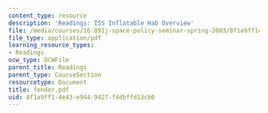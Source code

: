 ```yaml
---
content_type: resource
description: 'Readings: ISS Inflatable Hab Overview'
file: /media/courses/16-891j-space-policy-seminar-spring-2003/8f1a9ff14e43e9449427f4dbffd13cb0_fender.pdf
file_type: application/pdf
learning_resource_types:
- Readings
ocw_type: OCWFile
parent_title: Readings
parent_type: CourseSection
resourcetype: Document
title: fender.pdf
uid: 8f1a9ff1-4e43-e944-9427-f4dbffd13cb0
---
```

